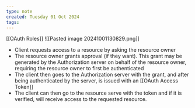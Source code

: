 ```yaml
---
type: note
created: Tuesday 01 Oct 2024
tags: 
---
```

[[OAuth Roles]]
![[Pasted image 20241001130829.png]]
- Client requests access to a resource by asking the resource owner
- The resource owner grants approval (if they want). This grant may be generated by the Authorization server on behalf of the resource owner, requiring the resource owner to first be authenticated
- The client then goes to the Authorization server with the grant, and after being authenticated by the server, is issued with an [[OAuth Access Token]]
- The client can then go to the resource serve with the token and if it is verified, will receive access to the requested resource.